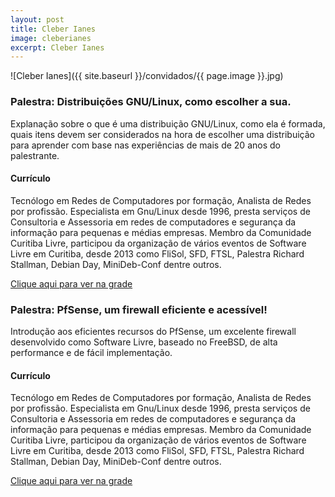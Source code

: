 ```yaml
---
layout: post
title: Cleber Ianes
image: cleberianes
excerpt: Cleber Ianes
---
```

![Cleber Ianes]({{ site.baseurl }}/convidados/{{ page.image }}.jpg)


### Palestra: Distribuições GNU/Linux, como escolher a sua.

Explanação sobre o que é uma distribuição GNU/Linux, como ela é formada, quais itens devem ser considerados na hora de escolher uma distribuição para aprender com base nas experiências de mais de 20 anos do palestrante.

#### Currículo
Tecnólogo em Redes de Computadores por formação, Analista de Redes por profissão. Especialista em Gnu/Linux desde 1996, presta serviços de Consultoria e Assessoria em redes de computadores e segurança da informação para pequenas e médias empresas. Membro da Comunidade Curitiba Livre, participou da organização de vários eventos de Software Livre em Curitiba, desde 2013 como FliSol, SFD, FTSL, Palestra Richard Stallman, Debian Day, MiniDeb-Conf dentre outros.

[Clique aqui para ver na grade](http://sistema.ftsl.org.br/ftsl9/grade/detail.html?pid=197)

### Palestra: PfSense, um firewall eficiente e acessível!

Introdução aos eficientes recursos do PfSense, um excelente firewall desenvolvido como Software Livre, baseado no FreeBSD, de alta performance e de fácil implementação.

#### Currículo
Tecnólogo em Redes de Computadores por formação, Analista de Redes por profissão. Especialista em Gnu/Linux desde 1996, presta serviços de Consultoria e Assessoria em redes de computadores e segurança da informação para pequenas e médias empresas. Membro da Comunidade Curitiba Livre, participou da organização de vários eventos de Software Livre em Curitiba, desde 2013 como FliSol, SFD, FTSL, Palestra Richard Stallman, Debian Day, MiniDeb-Conf dentre outros.

[Clique aqui para ver na grade](http://sistema.ftsl.org.br/ftsl9/grade/detail.html?pid=196)

